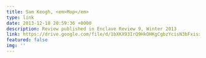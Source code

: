 ```yaml
---
title: Sam Keogh, <em>Mop</em>
type: link
date: 2013-12-18 20:59:36 +0000
description: Review published in Enclave Review 9, Winter 2013
link: https://drive.google.com/file/d/1bXKX93IrQ9HkOHKgCgbzYcisN3bFxisx/view?usp=sharing
featured: false
img: ''
---
```

